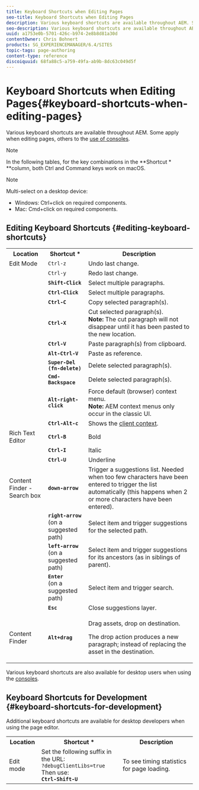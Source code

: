 ```yaml
---
title: Keyboard Shortcuts when Editing Pages
seo-title: Keyboard Shortcuts when Editing Pages
description: Various keyboard shortcuts are available throughout AEM. Some apply when editing pages, others to the use of consoles.
seo-description: Various keyboard shortcuts are available throughout AEM. Some apply when editing pages, others to the use of consoles.
uuid: a1753e0b-5701-426c-b974-2e8b8d81a30d
contentOwner: Chris Bohnert
products: SG_EXPERIENCEMANAGER/6.4/SITES
topic-tags: page-authoring
content-type: reference
discoiquuid: 68fa88c5-a759-49fa-ab9b-8dc63c049d5f
---
```


# Keyboard Shortcuts when Editing Pages{#keyboard-shortcuts-when-editing-pages}

Various keyboard shortcuts are available throughout AEM. Some apply when editing pages, others to the [use of consoles](/help/sites-classic-ui-authoring/author-env-keyboard-shortcuts.md).

>[!NOTE]
>
>In the following tables, for the key combinations in the **Shortcut &ast; **column, both Ctrl and Command keys work on macOS.

>[!NOTE]
>
>Multi-select on a desktop device:
>
>* Windows: Ctrl+click on required components.  
>* Mac: Cmd+click on required components.
>

## Editing Keyboard Shortcuts {#editing-keyboard-shortcuts}

<table> 
 <tbody> 
  <tr> 
   <th>Location</th> 
   <th>Shortcut *</th> 
   <th>Description</th> 
  </tr> 
  <tr> 
   <td>Edit Mode</td> 
   <td><code>Ctrl-z</code></td> 
   <td>Undo last change.</td> 
  </tr> 
  <tr> 
   <td> </td> 
   <td><code>Ctrl-y</code></td> 
   <td>Redo last change.</td> 
  </tr> 
  <tr> 
   <td> </td> 
   <td><strong><code>Shift-Click</code></strong></td> 
   <td>Select multiple paragraphs.</td> 
  </tr> 
  <tr> 
   <td> </td> 
   <td><strong><code>Ctrl-Click</code></strong></td> 
   <td>Select multiple paragraphs.</td> 
  </tr> 
  <tr> 
   <td> </td> 
   <td><strong><code>Ctrl-C</code></strong></td> 
   <td>Copy selected paragraph(s).</td> 
  </tr> 
  <tr> 
   <td> </td> 
   <td><strong><code>Ctrl-X</code></strong></td> 
   <td>Cut selected paragraph(s).<strong><br /> Note:</strong> The cut paragraph will not disappear until it has been pasted to the new location.</td> 
  </tr> 
  <tr> 
   <td> </td> 
   <td><strong><code>Ctrl-V</code></strong></td> 
   <td>Paste paragraph(s) from clipboard.</td> 
  </tr> 
  <tr> 
   <td> </td> 
   <td><strong><code>Alt-Ctrl-V</code></strong></td> 
   <td>Paste as reference.</td> 
  </tr> 
  <tr> 
   <td> </td> 
   <td><strong><code>Super-Del (fn-delete)</code></strong></td> 
   <td>Delete selected paragraph(s).</td> 
  </tr> 
  <tr> 
   <td> </td> 
   <td><strong><code>Cmd-Backspace</code></strong></td> 
   <td>Delete selected paragraph(s).</td> 
  </tr> 
  <tr> 
   <td> </td> 
   <td><strong><code>Alt-right-click</code></strong></td> 
   <td>Force default (browser) context menu.<br /> <strong>Note:</strong> AEM context menus only occur in the classic UI.</td> 
  </tr> 
  <tr> 
   <td> </td> 
   <td><strong><code>Ctrl-Alt-c</code></strong></td> 
   <td>Shows the <a href="/help/sites-administering/client-context.md">client context</a>.</td> 
  </tr> 
  <tr> 
   <td>Rich Text Editor<br /> </td> 
   <td><strong><code>Ctrl-B</code></strong><br /> </td> 
   <td>Bold</td> 
  </tr> 
  <tr> 
   <td> </td> 
   <td><strong><code>Ctrl-I</code></strong><br /> </td> 
   <td>Italic<br /> </td> 
  </tr> 
  <tr> 
   <td> </td> 
   <td><strong><code>Ctrl-U</code></strong><br /> </td> 
   <td>Underline</td> 
  </tr> 
  <tr> 
   <td>Content Finder - Search box</td> 
   <td><strong><code>down-arrow</code></strong></td> 
   <td>Trigger a suggestions list. Needed when too few characters have been entered to trigger the list automatically (this happens when 2 or more characters have been entered).</td> 
  </tr> 
  <tr> 
   <td> </td> 
   <td><strong><code>right-arrow</code></strong><br /> (on a suggested path)</td> 
   <td>Select item and trigger suggestions for the selected path.</td> 
  </tr> 
  <tr> 
   <td> </td> 
   <td><strong><code>left-arrow</code></strong><br /> (on a suggested path)</td> 
   <td>Select item and trigger suggestions for its ancestors (as in siblings of parent).</td> 
  </tr> 
  <tr> 
   <td> </td> 
   <td><strong><code>Enter</code></strong><br /> (on a suggested path)</td> 
   <td>Select item and trigger search.</td> 
  </tr> 
  <tr> 
   <td> </td> 
   <td><strong><code>Esc</code></strong></td> 
   <td>Close suggestions layer.</td> 
  </tr> 
  <tr> 
   <td>Content Finder<br /> </td> 
   <td><strong><code>Alt+drag</code></strong></td> 
   <td><p>Drag assets, drop on destination.</p> <p>The drop action produces a new paragraph; instead of replacing the asset in the destination.</p> </td> 
  </tr> 
 </tbody> 
</table>

Various keyboard shortcuts are also available for desktop users when using the [consoles](/help/sites-classic-ui-authoring/author-env-keyboard-shortcuts.md).

## Keyboard Shortcuts for Development {#keyboard-shortcuts-for-development}

Additional keyboard shortcuts are available for desktop developers when using the page editor.

<table> 
 <tbody> 
  <tr> 
   <th>Location</th> 
   <th>Shortcut *</th> 
   <th>Description</th> 
  </tr> 
  <tr> 
   <td>Edit mode</td> 
   <td>Set the following suffix in the URL:<br /> <code>?debugClientLibs=true</code><br /> Then use:<br /> <strong><code>Ctrl-Shift-U</code></strong></td> 
   <td>To see timing statistics for page loading.</td> 
  </tr> 
 </tbody> 
</table>

